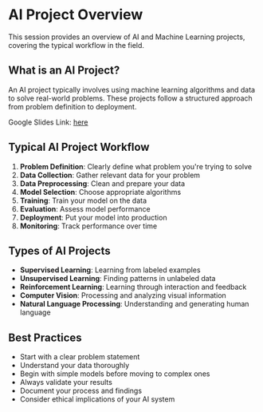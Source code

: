 # AI Project Overview

This session provides an overview of AI and Machine Learning projects, covering the typical workflow in the field.
## What is an AI Project?

An AI project typically involves using machine learning algorithms and data to solve real-world problems. These projects follow a structured approach from problem definition to deployment.

Google Slides Link: [here](https://docs.google.com/presentation/d/1yAHYrHY--Jr2gGKuypxrVLsqWnoZop4jxuIFiBfvj_E/edit?usp=sharing)
## Typical AI Project Workflow

1. **Problem Definition**: Clearly define what problem you're trying to solve
2. **Data Collection**: Gather relevant data for your problem
3. **Data Preprocessing**: Clean and prepare your data
4. **Model Selection**: Choose appropriate algorithms
5. **Training**: Train your model on the data
6. **Evaluation**: Assess model performance
7. **Deployment**: Put your model into production
8. **Monitoring**: Track performance over time
## Types of AI Projects

- **Supervised Learning**: Learning from labeled examples
- **Unsupervised Learning**: Finding patterns in unlabeled data
- **Reinforcement Learning**: Learning through interaction and feedback
- **Computer Vision**: Processing and analyzing visual information
- **Natural Language Processing**: Understanding and generating human language
## Best Practices

- Start with a clear problem statement
- Understand your data thoroughly
- Begin with simple models before moving to complex ones
- Always validate your results
- Document your process and findings
- Consider ethical implications of your AI system

